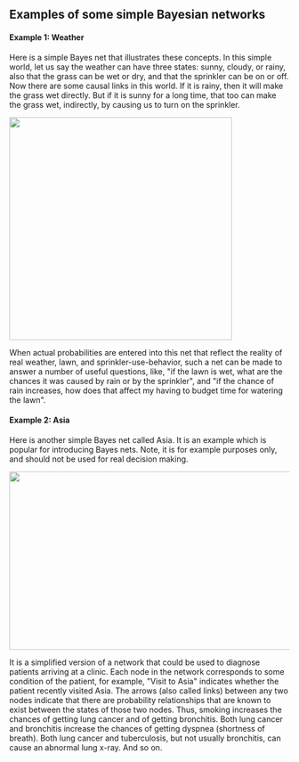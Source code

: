 ## Examples of some simple Bayesian networks


#### Example 1: Weather
Here is a simple Bayes net that illustrates these concepts. In this simple world, let us say the weather can have three states: sunny, cloudy, or rainy, also that the grass can be wet or dry, and that the sprinkler can be on or off. Now there are some causal links in this world. If it is rainy, then it will make the grass wet directly. But if it is sunny for a long time, that too can make the grass wet, indirectly, by causing us to turn on the sprinkler.


<img src="/assets/image03.gif" width="400" height="400" />



When actual probabilities are entered into this net that reflect the reality of real weather, lawn, and sprinkler-use-behavior, such a net can be made to answer a number of useful questions, like, "if the lawn is wet, what are the chances it was caused by rain or by the sprinkler", and "if the chance of rain increases, how does that affect my having to budget time for watering the lawn".



#### Example 2: Asia
Here is another simple Bayes net called Asia. It is an example which is popular for introducing Bayes nets. Note, it is for example purposes only, and should not be used for real decision making.

<img src="/assets/image05.jpg" width="566" height="320›" />


It is a simplified version of a network that could be used to diagnose patients arriving at a clinic. Each node in the network corresponds to some condition of the patient, for example, "Visit to Asia" indicates whether the patient recently visited Asia. The arrows (also called links) between any two nodes indicate that there are probability relationships that are known to exist between the states of those two nodes. Thus, smoking increases the chances of getting lung cancer and of getting bronchitis. Both lung cancer and bronchitis increase the chances of getting dyspnea (shortness of breath). Both lung cancer and tuberculosis, but not usually bronchitis, can cause an abnormal lung x-ray. And so on.


